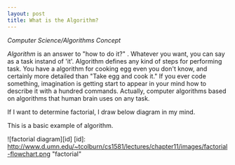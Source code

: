 ```yaml
---
layout: post
title: What is the Algorithm?
---
```


_Computer Science/Algorithms Concept_

*Algorithm* is an answer to "how to do it?" . Whatever you want, you can say as a task instand of 'it'. Algorithm defines any kind of steps for performing task. You have a algorithm for cooking egg even you don't know, and certainly more detailed than "Take egg and cook it." If you ever code something, imagination is getting start to appear in your mind how to describe it with a hundred commands. Actually, computer algorithms based on algorithms that human brain uses on any task. 

If I want to determine factorial, I draw below diagram in my mind.

This is a basic example of algorithm. 

![factorial diagram][id]
[id]: http://www.d.umn.edu/~tcolburn/cs1581/lectures/chapter11/images/factorial-flowchart.png "factorial"
